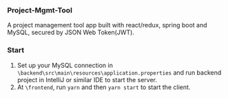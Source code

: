 ### Project-Mgmt-Tool
A project management tool app built with react/redux, spring boot and MySQL, secured by JSON Web Token(JWT).

### Start
1. Set up your MySQL connection in `\backend\src\main\resources\application.properties` and run backend project in IntelliJ or similar IDE to start the server.
2. At `\frontend`, run `yarn` and then `yarn start` to start the client. 

